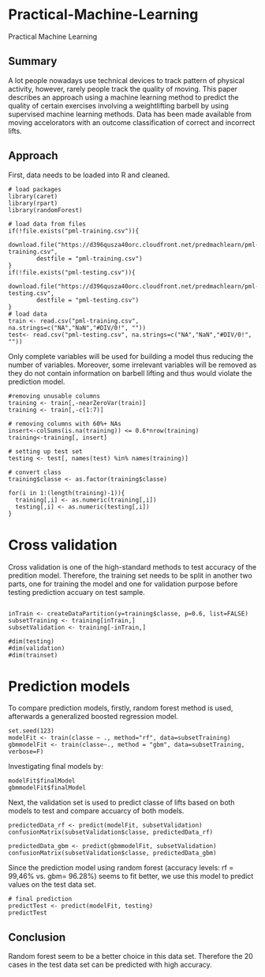 # Practical-Machine-Learning
Practical Machine Learning

## Summary

A lot people nowadays use technical devices to track pattern of physical activity, however, rarely people track the quality of moving. This paper describes an approach using a machine learning method to predict the quality of certain exercises involving a weightlifting barbell by using supervised machine learning methods. Data has been made available from moving accelorators with an outcome classification of correct and incorrect lifts. 

## Approach 

First, data needs to be loaded into R and cleaned. 
```{r getting data, message=FALSE, warning=FALSE}
# load packages
library(caret)
library(rpart)
library(randomForest)

# load data from files
if(!file.exists("pml-training.csv")){
	download.file("https://d396qusza40orc.cloudfront.net/predmachlearn/pml-training.csv", 
		destfile = "pml-training.csv")
}
if(!file.exists("pml-testing.csv")){
	download.file("https://d396qusza40orc.cloudfront.net/predmachlearn/pml-testing.csv", 
		destfile = "pml-testing.csv")
}
# load data
train <- read.csv("pml-training.csv", na.strings=c("NA","NaN","#DIV/0!", ""))
test<- read.csv("pml-testing.csv", na.strings=c("NA","NaN","#DIV/0!", ""))

```
Only complete variables will be used for building a model thus reducing the number of variables. Moreover, some irrelevant variables will be removed as they do not contain information on barbell lifting and thus would violate the prediction model.

```{r prepare}
#removing unusable columns
training <- train[,-nearZeroVar(train)]
training <- train[,-c(1:7)]

# removing columns with 60%+ NAs
insert<-colSums(is.na(training)) <= 0.6*nrow(training)
training<-training[, insert]

# setting up test set 
testing <- test[, names(test) %in% names(training)]

# convert class
training$classe <- as.factor(training$classe)

for(i in 1:(length(training)-1)){
  training[,i] <- as.numeric(training[,i])
  testing[,i] <- as.numeric(testing[,i])
}

```

# Cross validation
Cross validation is one of the high-standard methods to test accuracy of the predition model. Therefore, the training set needs to be split in another two parts, one for training the model and one for validation purpose before testing prediction accuary on test sample. 

```{r validation}

inTrain <- createDataPartition(y=training$classe, p=0.6, list=FALSE)
subsetTraining <- training[inTrain,]
subsetValidation <- training[-inTrain,]

#dim(testing)
#dim(validation)
#dim(trainset)
```
# Prediction models
To compare prediction models, firstly, random forest method is used, afterwards a generalized boosted regression model.

```{r prediction}
set.seed(123)
modelFit <- train(classe ~ ., method="rf", data=subsetTraining)
gbmmodelFit <- train(classe~., method = "gbm", data=subsetTraining, verbose=F)
```

Investigating final models by: 
```{r}
modelFit$finalModel
gbmmodelFit$finalModel
```
Next, the validation set is used to predict classe of lifts based on both models to test and compare accuarcy of both models.
```{r, message=FALSE}
predictedData_rf <- predict(modelFit, subsetValidation)
confusionMatrix(subsetValidation$classe, predictedData_rf)

predictedData_gbm <- predict(gbmmodelFit, subsetValidation)
confusionMatrix(subsetValidation$classe, predictedData_gbm)

```
Since the prediction model using random forest (accuracy levels: rf = 99,46% vs. gbm= 96.28%) seems to fit better, we use this model to predict values on the test data set.


```{r}
# final prediction
predictTest <- predict(modelFit, testing)
predictTest
```


## Conclusion
Random forest seem to be a better choice in this data set. Therefore the 20 cases in the test data set can be predicted with high accuracy. 
